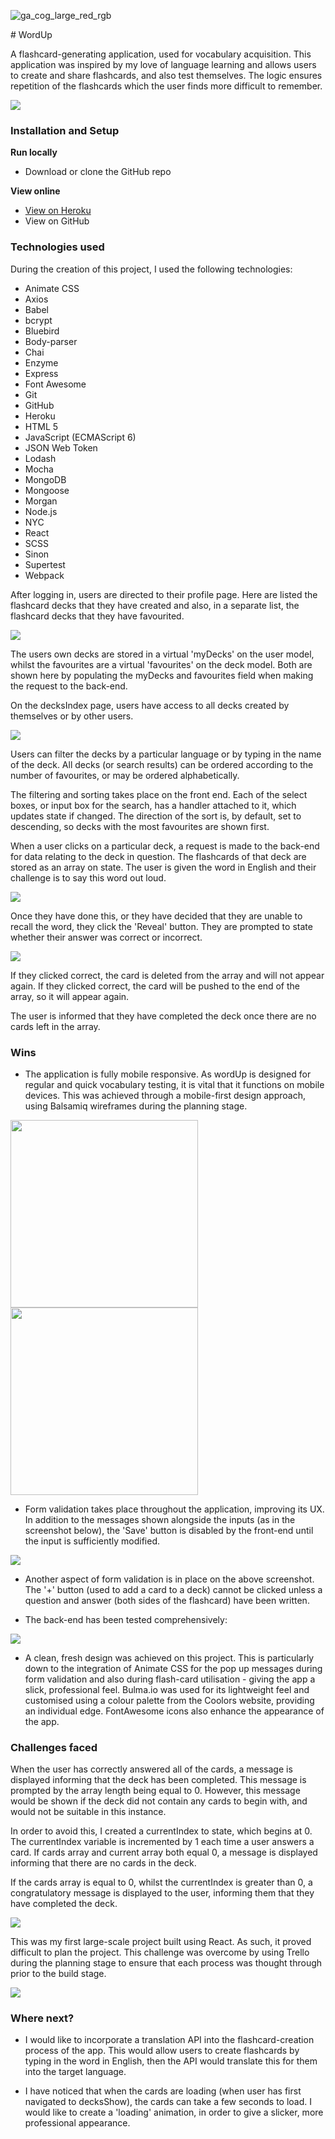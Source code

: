 ![ga_cog_large_red_rgb](https://cloud.githubusercontent.com/assets/40461/8183776/469f976e-1432-11e5-8199-6ac91363302b.png)

# WordUp

A flashcard-generating application, used for vocabulary acquisition. This application was inspired by my love of language learning and allows users to create and share flashcards, and also test themselves. The logic ensures repetition of the flashcards which the user finds more difficult to remember.

<kbd>
  <img src="src/assets/images/screenshots/landing-page.png" />
</kbd>

### Installation and Setup

**Run locally**

* Download or clone the GitHub repo

**View online**

* [View on Heroku](https://mysterious-anchorage-60146.herokuapp.com)
* View on GitHub

### Technologies used

During the creation of this project, I used the following technologies:

* Animate CSS
* Axios
* Babel
* bcrypt
* Bluebird
* Body-parser
* Chai
* Enzyme
* Express
* Font Awesome
* Git
* GitHub
* Heroku
* HTML 5
* JavaScript (ECMAScript 6)
* JSON Web Token
* Lodash
* Mocha
* MongoDB
* Mongoose
* Morgan
* Node.js
* NYC
* React
* SCSS
* Sinon
* Supertest
* Webpack

After logging in, users are directed to their profile page. Here are listed the flashcard decks that they have created and also, in a separate list, the flashcard decks that they have favourited.

<kbd>
  <img src="src/assets/images/screenshots/profile-page.png" />
</kbd>

The users own decks are stored in a virtual 'myDecks' on the user model, whilst the favourites are a virtual 'favourites' on the deck model. Both are shown here by populating the myDecks and favourites field when making the request to the back-end.

On the decksIndex page, users have access to all decks created by themselves or by other users.

<kbd>
  <img src="src/assets/images/screenshots/decks-index.png" />
</kbd>

Users can filter the decks by a particular language or by typing in the name of the deck. All decks (or search results) can be ordered according to the number of favourites, or may be ordered alphabetically.

The filtering and sorting takes place on the front end. Each of the select boxes, or input box for the search, has a handler attached to it, which updates state if changed. The direction of the sort is, by default, set to descending, so decks with the most favourites are shown first.

When a user clicks on a particular deck, a request is made to the back-end for data relating to the deck in question. The flashcards of that deck are stored as an array on state. The user is given the word in English and their challenge is to say this word out loud.

<kbd>
  <img src="src/assets/images/screenshots/decks-show1.png" />
</kbd>

Once they have done this, or they have decided that they are unable to recall the word, they click the 'Reveal' button. They are prompted to state whether their answer was correct or incorrect.

<kbd>
  <img src="src/assets/images/screenshots/decks-show2.png" />
</kbd>

If they clicked correct, the card is deleted from the array and will not appear again. If they clicked correct, the card will be pushed to the end of the array, so it will appear again.

The user is informed that they have completed the deck once there are no cards left in the array.

### Wins

* The application is fully mobile responsive. As wordUp is designed for regular and quick vocabulary testing, it is vital that it functions on mobile devices. This was achieved through a mobile-first design approach, using Balsamiq wireframes during the planning stage.

<img src="src/assets/images/screenshots/decks-show-mobile.png" height="300" /><img src="src/assets/images/screenshots/decks-index-mobile.png" height="300" />

* Form validation takes place throughout the application, improving its UX. In addition to the messages shown alongside the inputs (as in the screenshot below), the 'Save' button is disabled by the front-end until the input is sufficiently modified.

<kbd>
  <img src="src/assets/images/screenshots/form-validation.png" />
</kbd>

* Another aspect of form validation is in place on the above screenshot. The '+' button (used to add a card to a deck) cannot be clicked unless a question and answer (both sides of the flashcard) have been written.

* The back-end has been tested comprehensively:

<img src="src/assets/images/screenshots/api-testing.png" />

* A clean, fresh design was achieved on this project. This is particularly down to the integration of Animate CSS for the pop up messages during form validation and also during flash-card utilisation - giving the app a slick, professional feel. Bulma.io was used for its lightweight feel and customised using a colour palette from the Coolors website, providing an individual edge. FontAwesome icons also enhance the appearance of the app.

### Challenges faced

When the user has correctly answered all of the cards, a message is displayed informing that the deck has been completed. This message is prompted by the array length being equal to 0. However, this message would be shown if the deck did not contain any cards to begin with, and would not be suitable in this instance.

In order to avoid this, I created a currentIndex to state, which begins at 0. The currentIndex variable is incremented by 1 each time a user answers a card. If cards array and current array both equal 0, a message is displayed informing that there are no cards in the deck.

If the cards array is equal to 0, whilst the currentIndex is greater than 0, a congratulatory message is displayed to the user, informing them that they have completed the deck.

<kbd>
  <img src="src/assets/images/screenshots/no-cards-message.png" />
</kbd>

This was my first large-scale project built using React. As such, it proved difficult to plan the project. This challenge was overcome by using Trello during the planning stage to ensure that each process was thought through prior to the build stage.

<kbd>
  <img src="src/assets/images/screenshots/trello-board.png" />
</kbd>

### Where next?

* I would like to incorporate a translation API into the flashcard-creation process of the app. This would allow users to create flashcards by typing in the word in English, then the API would translate this for them into the target language.

* I have noticed that when the cards are loading (when user has first navigated to decksShow), the cards can take a few seconds to load. I would like to create a 'loading' animation, in order to give a slicker, more professional appearance.
